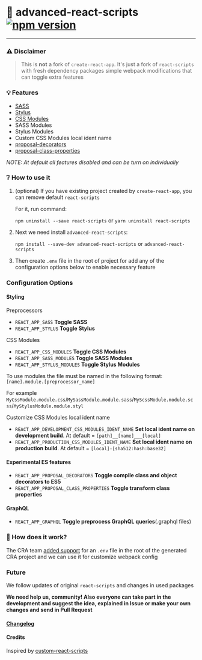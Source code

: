 # :strawberry: advanced-react-scripts [![npm version](https://img.shields.io/npm/v/advanced-react-scripts.svg)](https://www.npmjs.com/package/advanced-react-scripts)

---

### ⚠️ Disclaimer

> This is **not** a fork of `create-react-app`. It's just a fork of `react-scripts` with fresh dependency packages simple webpack modifications that can toggle extra features

### 💡 Features

* [SASS](https://sass-lang.com)
* [Stylus](http://stylus-lang.com/)
* [CSS Modules](https://github.com/gajus/react-css-modules#css-modules)
* SASS Modules
* Stylus Modules
* Custom CSS Modules local ident name
* [proposal-decorators](https://github.com/babel/babel/tree/master/packages/babel-plugin-proposal-decorators)
* [proposal-class-properties](https://github.com/babel/babel/tree/master/packages/babel-plugin-proposal-class-properties)

*NOTE: At default all features disabled and can be turn on individually*

### ❔ How to use it

1. (optional) If you have existing project created by `create-react-app`, you can remove default `react-scripts`

   For it, run command:

   `npm uninstall --save react-scripts` or `yarn uninstall react-scripts`

2. Next we need install `advanced-react-scripts`:

   `npm install --save-dev advanced-react-scripts` or `advanced-react-scripts`

3. Then create `.env` file in the root of project for add any of the configuration options below to enable necessary feature

### Configuration Options

#### Styling

Preprocessors
- `REACT_APP_SASS` **Toggle SASS**
- `REACT_APP_STYLUS` **Toggle Stylus**

CSS Modules
- `REACT_APP_CSS_MODULES` **Toggle CSS Modules**
- `REACT_APP_SASS_MODULES` **Toggle SASS Modules**
- `REACT_APP_STYLUS_MODULES` **Toggle Stylus Modules**

To use modules the file must be named in the following format: `[name].module.[preprocessor_name]`

For example `MyCssModule.module.css`/`MySassModule.module.sass`/`MyScssModule.module.scss`/`MyStylusModule.module.styl` 

Customize CSS Modules local ident name
- `REACT_APP_DEVELOPMENT_CSS_MODULES_IDENT_NAME` **Set local ident name on development build**. At default = `[path]__[name]___[local]`
- `REACT_APP_PRODUCTION_CSS_MODULES_IDENT_NAME` **Set local ident name on production build**. At default = `[local]-[sha512:hash:base32]`

#### Experimental ES features

- `REACT_APP_PROPOSAL_DECORATORS` **Toggle compile class and object decorators to ES5**
- `REACT_APP_PROPOSAL_CLASS_PROPERTIES` **Toggle transform class properties**

#### GraphQL

- `REACT_APP_GRAPHQL` **Toggle preprocess GraphQL queries**(.graphql files)

### :mag_right: How does it work?

The CRA team [added support](https://github.com/facebookincubator/create-react-app/blob/master/packages/react-scripts/template/README.md#adding-development-environment-variables-in-env) for an `.env` file in the root of the generated CRA project and we can use it for customize webpack config

### Future

We follow updates of original `react-scripts` and changes in used packages

**We need help us, community! Also everyone can take part in the development and suggest the idea, explained in Issue or make your own changes and send in Pull Request**

#### [Changelog](https://github.com/artemirq/advanced-react-scripts/tree/next/packages/react-scripts/CHANGELOG.md)

#### Credits

Inspired by [custom-react-scripts](https://github.com/kitze/custom-react-scripts)